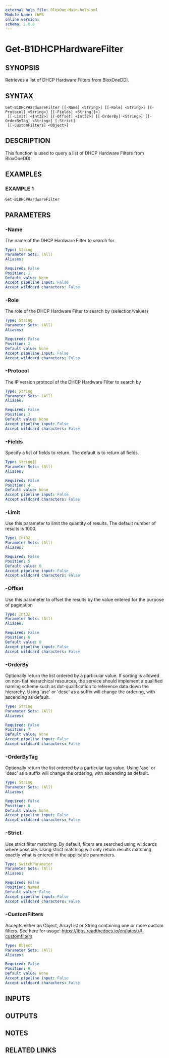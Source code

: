 ```yaml
---
external help file: BloxOne-Main-help.xml
Module Name: ibPS
online version:
schema: 2.0.0
---
```


# Get-B1DHCPHardwareFilter

## SYNOPSIS
Retrieves a list of DHCP Hardware Filters from BloxOneDDI.

## SYNTAX

```
Get-B1DHCPHardwareFilter [[-Name] <String>] [[-Role] <String>] [[-Protocol] <String>] [[-Fields] <String[]>]
 [[-Limit] <Int32>] [[-Offset] <Int32>] [[-OrderBy] <String>] [[-OrderByTag] <String>] [-Strict]
 [[-CustomFilters] <Object>]
```

## DESCRIPTION
This function is used to query a list of DHCP Hardware Filters from BloxOneDDI.

## EXAMPLES

### EXAMPLE 1
```powershell
Get-B1DHCPHardwareFilter
```

## PARAMETERS

### -Name
The name of the DHCP Hardware Filter to search for

```yaml
Type: String
Parameter Sets: (All)
Aliases:

Required: False
Position: 1
Default value: None
Accept pipeline input: False
Accept wildcard characters: False
```

### -Role
The role of the DHCP Hardware Filter to search by (selection/values)

```yaml
Type: String
Parameter Sets: (All)
Aliases:

Required: False
Position: 2
Default value: None
Accept pipeline input: False
Accept wildcard characters: False
```

### -Protocol
The IP version protocol of the DHCP Hardware Filter to search by

```yaml
Type: String
Parameter Sets: (All)
Aliases:

Required: False
Position: 3
Default value: None
Accept pipeline input: False
Accept wildcard characters: False
```

### -Fields
Specify a list of fields to return.
The default is to return all fields.

```yaml
Type: String[]
Parameter Sets: (All)
Aliases:

Required: False
Position: 4
Default value: None
Accept pipeline input: False
Accept wildcard characters: False
```

### -Limit
Use this parameter to limit the quantity of results.
The default number of results is 1000.

```yaml
Type: Int32
Parameter Sets: (All)
Aliases:

Required: False
Position: 5
Default value: 0
Accept pipeline input: False
Accept wildcard characters: False
```

### -Offset
Use this parameter to offset the results by the value entered for the purpose of pagination

```yaml
Type: Int32
Parameter Sets: (All)
Aliases:

Required: False
Position: 6
Default value: 0
Accept pipeline input: False
Accept wildcard characters: False
```

### -OrderBy
Optionally return the list ordered by a particular value.
If sorting is allowed on non-flat hierarchical resources, the service should implement a qualified naming scheme such as dot-qualification to reference data down the hierarchy.
Using 'asc' or 'desc' as a suffix will change the ordering, with ascending as default.

```yaml
Type: String
Parameter Sets: (All)
Aliases:

Required: False
Position: 7
Default value: None
Accept pipeline input: False
Accept wildcard characters: False
```

### -OrderByTag
Optionally return the list ordered by a particular tag value.
Using 'asc' or 'desc' as a suffix will change the ordering, with ascending as default.

```yaml
Type: String
Parameter Sets: (All)
Aliases:

Required: False
Position: 8
Default value: None
Accept pipeline input: False
Accept wildcard characters: False
```

### -Strict
Use strict filter matching.
By default, filters are searched using wildcards where possible.
Using strict matching will only return results matching exactly what is entered in the applicable parameters.

```yaml
Type: SwitchParameter
Parameter Sets: (All)
Aliases:

Required: False
Position: Named
Default value: False
Accept pipeline input: False
Accept wildcard characters: False
```

### -CustomFilters
Accepts either an Object, ArrayList or String containing one or more custom filters.
See here for usage: https://ibps.readthedocs.io/en/latest/#-customfilters

```yaml
Type: Object
Parameter Sets: (All)
Aliases:

Required: False
Position: 9
Default value: None
Accept pipeline input: False
Accept wildcard characters: False
```

## INPUTS

## OUTPUTS

## NOTES

## RELATED LINKS

